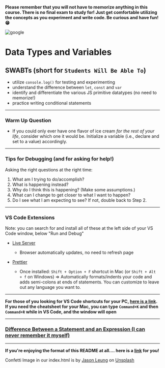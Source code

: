 <link href="styles/readmestyle.css" rel="stylesheet"></link>

**Please remember that you will not have to memorize anything in this course. There is no final exam to study for! Just get comfortable utilizing the concepts as you experiment and write code. Be curious and have fun! 😁**

![google](https://i.redd.it/ms8u3bl2kw351.jpg)

# Data Types and Variables


## SWABTs (short for `Students Will Be Able To`)
- utilize `console.log()` for testing and experimenting
- understand the difference between `let`, `const` and `var`
- identify and differentiate the various JS primitive datatypes (no need to memorize!)
- practice writing conditional statements

---

### Warm Up Question
- If you could only ever have one flavor of ice cream *for the rest of your life*, consider which one it would be. Initialize a variable (i.e., declare and set to a value) accordingly.

---
### Tips for Debugging (and for asking for help!)

Asking the right questions at the right time: 
1. What am I trying to do/accomplish?
2. What is happening instead?
3. Why do I think this is happening? (Make some assumptions.)
4. What can I change to get closer to what I want to happen?
5. Do I see what I am expecting to see? If not, double back to Step 2.

---

### VS Code Extensions
Note: you can search for and install all of these at the left side of your VS Code window, below "Run and Debug"

- [Live Server](https://marketplace.visualstudio.com/items?itemName=ritwickdey.LiveServer)
    - Browser automatically updates, no need to refresh page

- [Prettier](https://marketplace.visualstudio.com/items?itemName=esbenp.prettier-vscode)
    - Once installed: `Shift + Option + F` shortcut in Mac (or `Shift + Alt + f` on Windows) => Automatically formats/indents your code and adds semi-colons at ends of statements. You can customize to leave out any language you want to.

---

**For those of you looking for VS Code shortcuts for your PC, [here is a link](https://code.visualstudio.com/shortcuts/keyboard-shortcuts-windows.pdf). If you need the cheatsheet for your Mac, you can type `Command+K` and then `Command+R` while in VS Code, and the window will open**

---

### [Difference Between a Statement and an Expression (I can never remember it myself)](https://javascript.plainenglish.io/what-is-an-expression-and-what-is-a-statement-in-javascript-and-how-to-remember-it-4d6920ee7b08)

---

**If you're enjoying the format of this README at all.... here is a [link](https://www.markdownguide.org/cheat-sheet/) for you!**


Confetti Image in our index.html is by [Jason Leung](https://unsplash.com/@ninjason?utm_source=unsplash&utm_medium=referral&utm_content=creditCopyText) on [Unsplash](https://unsplash.com/s/photos/confetti?utm_source=unsplash&utm_medium=referral&utm_content=creditCopyText)
  
